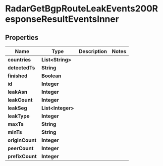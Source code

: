 

# RadarGetBgpRouteLeakEvents200ResponseResultEventsInner


## Properties

| Name | Type | Description | Notes |
|------------ | ------------- | ------------- | -------------|
|**countries** | **List&lt;String&gt;** |  |  |
|**detectedTs** | **String** |  |  |
|**finished** | **Boolean** |  |  |
|**id** | **Integer** |  |  |
|**leakAsn** | **Integer** |  |  |
|**leakCount** | **Integer** |  |  |
|**leakSeg** | **List&lt;Integer&gt;** |  |  |
|**leakType** | **Integer** |  |  |
|**maxTs** | **String** |  |  |
|**minTs** | **String** |  |  |
|**originCount** | **Integer** |  |  |
|**peerCount** | **Integer** |  |  |
|**prefixCount** | **Integer** |  |  |



